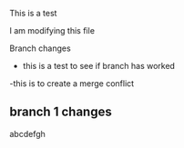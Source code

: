 This is a test

I am modifying this file

Branch changes
- this is a test to see if branch has worked

-this is to create a merge conflict

## branch 1 changes
abcdefgh